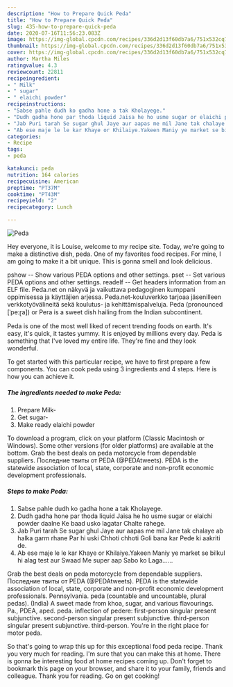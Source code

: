 ```yaml
---
description: "How to Prepare Quick Peda"
title: "How to Prepare Quick Peda"
slug: 435-how-to-prepare-quick-peda
date: 2020-07-16T11:56:23.083Z
image: https://img-global.cpcdn.com/recipes/336d2d13f60db7a6/751x532cq70/peda-recipe-main-photo.jpg
thumbnail: https://img-global.cpcdn.com/recipes/336d2d13f60db7a6/751x532cq70/peda-recipe-main-photo.jpg
cover: https://img-global.cpcdn.com/recipes/336d2d13f60db7a6/751x532cq70/peda-recipe-main-photo.jpg
author: Martha Miles
ratingvalue: 4.3
reviewcount: 22811
recipeingredient:
- " Milk"
- " sugar"
- " elaichi powder"
recipeinstructions:
- "Sabse pahle dudh ko gadha hone a tak Kholayege."
- "Dudh gadha hone par thoda liquid Jaisa he ho usme sugar or elaichi powder daalne Ke baad usko lagatar Chalte rahege."
- "Jab Puri tarah Se sugar ghul Jaye aur aapas me mil Jane tak chalaye ab halka garm rhane Par hi uski Chhoti chhoti Goli bana kar Pede ki aakriti de."
- "Ab ese maje le le kar Khaye or Khilaiye.Yakeen Maniy ye market se bilkul hi alag test aur Swaad Me super aap Sabo ko Laga......"
categories:
- Recipe
tags:
- peda

katakunci: peda 
nutrition: 164 calories
recipecuisine: American
preptime: "PT37M"
cooktime: "PT43M"
recipeyield: "2"
recipecategory: Lunch

---
```



![Peda](https://img-global.cpcdn.com/recipes/336d2d13f60db7a6/751x532cq70/peda-recipe-main-photo.jpg)

Hey everyone, it is Louise, welcome to my recipe site. Today, we're going to make a distinctive dish, peda. One of my favorites food recipes. For mine, I am going to make it a bit unique. This is gonna smell and look delicious.

pshow -- Show various PEDA options and other settings. pset -- Set various PEDA options and other settings. readelf -- Get headers information from an ELF file. Peda.net on näkyvä ja vaikuttava pedagoginen kumppani oppimisessa ja käyttäjien arjessa. Peda.net-kouluverkko tarjoaa jäsenilleen verkkotyövälineitä sekä koulutus- ja kehittämispalveluja. Peda (pronounced [ˈpeːɽa]) or Pera is a sweet dish hailing from the Indian subcontinent.

Peda is one of the most well liked of recent trending foods on earth. It's easy, it's quick, it tastes yummy. It is enjoyed by millions every day. Peda is something that I've loved my entire life. They're fine and they look wonderful.


To get started with this particular recipe, we have to first prepare a few components. You can cook peda using 3 ingredients and 4 steps. Here is how you can achieve it.

<!--inarticleads1-->

##### The ingredients needed to make Peda:

1. Prepare  Milk-
1. Get  sugar-
1. Make ready  elaichi powder


To download a program, click on your platform (Classic Macintosh or Windows). Some other versions (for older platforms) are available at the bottom. Grab the best deals on peda motorcycle from dependable suppliers. Последние твиты от PEDA (@PEDAtweets). PEDA is the statewide association of local, state, corporate and non-profit economic development professionals. 

<!--inarticleads2-->

##### Steps to make Peda:

1. Sabse pahle dudh ko gadha hone a tak Kholayege.
1. Dudh gadha hone par thoda liquid Jaisa he ho usme sugar or elaichi powder daalne Ke baad usko lagatar Chalte rahege.
1. Jab Puri tarah Se sugar ghul Jaye aur aapas me mil Jane tak chalaye ab halka garm rhane Par hi uski Chhoti chhoti Goli bana kar Pede ki aakriti de.
1. Ab ese maje le le kar Khaye or Khilaiye.Yakeen Maniy ye market se bilkul hi alag test aur Swaad Me super aap Sabo ko Laga......


Grab the best deals on peda motorcycle from dependable suppliers. Последние твиты от PEDA (@PEDAtweets). PEDA is the statewide association of local, state, corporate and non-profit economic development professionals. Pennsylvania. peda (countable and uncountable, plural pedas). (India) A sweet made from khoa, sugar, and various flavourings. Pa., PDEA, aped. peda. inflection of pedere: first-person singular present subjunctive. second-person singular present subjunctive. third-person singular present subjunctive. third-person. You&#39;re in the right place for motor peda. 

So that's going to wrap this up for this exceptional food peda recipe. Thank you very much for reading. I'm sure that you can make this at home. There is gonna be interesting food at home recipes coming up. Don't forget to bookmark this page on your browser, and share it to your family, friends and colleague. Thank you for reading. Go on get cooking!

